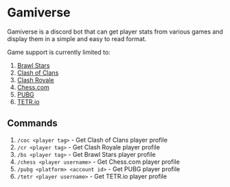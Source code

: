 # Gamiverse

Gamiverse is a discord bot that can get player stats from various games and display them in a simple and easy to read format.

Game support is currently limited to:

1. [Brawl Stars](https://brawlstars.com/)
2. [Clash of Clans](https://www.clashofclans.com/)
3. [Clash Royale](https://clashroyale.com/)
4. [Chess.com](https://www.chess.com/)
5. [PUBG](https://na.battlegrounds.pubg.com/)
6. [TETR.io](https://tetr.io/)

## Commands

1. `/coc <player tag>` - Get Clash of Clans player profile
2. `/cr <player tag>` - Get Clash Royale player profile
3. `/bs <player tag>` - Get Brawl Stars player profile
4. `/chess <player username>` - Get Chess.com player profile
5. `/pubg <platform> <account id>` - Get PUBG player profile
6. `/tetr <player username>` - Get TETR.io player profile
